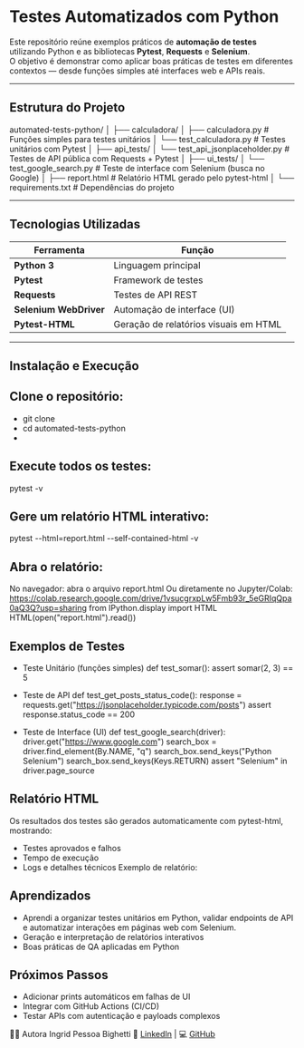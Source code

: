 # Testes Automatizados com Python

Este repositório reúne exemplos práticos de **automação de testes** utilizando Python e as bibliotecas **Pytest**, **Requests** e **Selenium**.  
O objetivo é demonstrar como aplicar boas práticas de testes em diferentes contextos — desde funções simples até interfaces web e APIs reais.

---

## Estrutura do Projeto

automated-tests-python/
│
├── calculadora/
│ ├── calculadora.py # Funções simples para testes unitários
│ └── test_calculadora.py # Testes unitários com Pytest
│
├── api_tests/
│ └── test_api_jsonplaceholder.py # Testes de API pública com Requests + Pytest
│
├── ui_tests/
│ └── test_google_search.py # Teste de interface com Selenium (busca no Google)
│
├── report.html # Relatório HTML gerado pelo pytest-html
│
└── requirements.txt # Dependências do projeto

---

## Tecnologias Utilizadas

| Ferramenta | Função |
|-------------|--------|
| **Python 3** | Linguagem principal |
| **Pytest** | Framework de testes |
| **Requests** | Testes de API REST |
| **Selenium WebDriver** | Automação de interface (UI) |
| **Pytest-HTML** | Geração de relatórios visuais em HTML |

---

## Instalação e Execução

## Clone o repositório:
- git clone 
- cd automated-tests-python
- 
## Execute todos os testes:
pytest -v

## Gere um relatório HTML interativo:
pytest --html=report.html --self-contained-html -v

## Abra o relatório:
No navegador: abra o arquivo report.html
Ou diretamente no Jupyter/Colab: https://colab.research.google.com/drive/1vsucgrxpLw5Fmb93r_5eGRIqQpa0aQ3Q?usp=sharing
from IPython.display import HTML
HTML(open("report.html").read())

## Exemplos de Testes

- Teste Unitário (funções simples)
def test_somar():
    assert somar(2, 3) == 5
  
- Teste de API
def test_get_posts_status_code():
    response = requests.get("https://jsonplaceholder.typicode.com/posts")
    assert response.status_code == 200
  
- Teste de Interface (UI)
def test_google_search(driver):
    driver.get("https://www.google.com")
    search_box = driver.find_element(By.NAME, "q")
    search_box.send_keys("Python Selenium")
    search_box.send_keys(Keys.RETURN)
    assert "Selenium" in driver.page_source
  
## Relatório HTML
Os resultados dos testes são gerados automaticamente com pytest-html, mostrando:
- Testes aprovados e falhos
- Tempo de execução
- Logs e detalhes técnicos
Exemplo de relatório:

## Aprendizados
- Aprendi a organizar testes unitários em Python, validar endpoints de API e automatizar interações em páginas web com Selenium.
- Geração e interpretação de relatórios interativos
- Boas práticas de QA aplicadas em Python

## Próximos Passos
- Adicionar prints automáticos em falhas de UI
- Integrar com GitHub Actions (CI/CD)
- Testar APIs com autenticação e payloads complexos

👩‍💻 Autora
Ingrid Pessoa Bighetti
💼 [LinkedIn](https://www.linkedin.com/in/ingrid-pessoa-bighetti-79849650/) | 💻 [GitHub](https://github.com/ingridbighetti)

